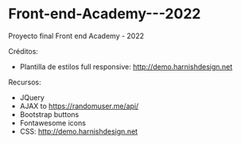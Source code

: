 # Front-end-Academy---2022
Proyecto final Front end Academy - 2022

Créditos: 
- Plantilla de estilos full responsive: http://demo.harnishdesign.net

Recursos:
- JQuery
- AJAX to https://randomuser.me/api/
- Bootstrap buttons
- Fontawesome icons
- CSS: http://demo.harnishdesign.net
